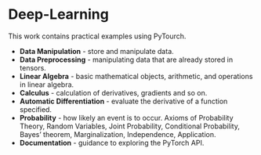 # Deep-Learning

This work contains practical examples using PyTourch.

- **Data Manipulation** - store and manipulate data.
- **Data Preprocessing** - manipulating data that are already stored in tensors.
- **Linear Algebra** - basic mathematical objects, arithmetic, and operations in linear algebra.
- **Calculus** - calculation of derivatives, gradients and so on.
- **Automatic Differentiation** - evaluate the derivative of a function specified.
- **Probability** - how likely an event is to occur. Axioms of Probability Theory, Random Variables, Joint Probability, Conditional Probability, Bayes’ theorem, Marginalization, Independence, Application.
- **Documentation** - guidance to exploring the PyTorch API.
